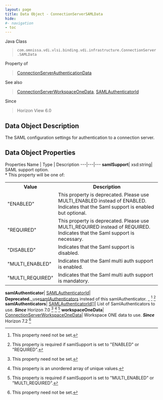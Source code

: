 ```yaml
---
layout: page
title: Data Object - ConnectionServerSAMLData
hide:
#- navigation
- toc
---
```






Java Class
> `com.omnissa.vdi.vlsi.binding.vdi.infrastructure.ConnectionServer.SAMLData`

Property of
> [ConnectionServerAuthenticationData](vdi.infrastructure.ConnectionServer.AuthenticationData.md#field_detail)

See also
> [ConnectionServerWorkspaceOneData](vdi.infrastructure.ConnectionServer.WorkspaceOneData.md), [SAMLAuthenticatorId](vdi.entity.SAMLAuthenticatorId.md)

Since
> Horizon View 6.0


## Data Object Description

The SAML configuration settings for authentication to a connection server.

## Data Object Properties
Properties
Name |  Type |  Description
---|---|---
**samlSupport**|  xsd:string|  SAML support option.<br>* This property will be one of:<br><table><tr><th>Value</th><th>Description</th></tr><tr><td>"ENABLED"</td><td>This property is deprecated. Please use MULTI_ENABLED instead of ENABLED. Indicates that the Saml support is enabled but optional.</td></tr><tr><td>"REQUIRED"</td><td>This property is deprecated. Please use MULTI_REQUIRED instead of REQUIRED. Indicates that the Saml support is necessary.</td></tr><tr><td>"DISABLED"</td><td>Indicates that the Saml support is disabled.</td></tr><tr><td>"MULTI_ENABLED"</td><td>Indicates that the Saml multi auth support is enabled.</td></tr><tr><td>"MULTI_REQUIRED"</td><td>Indicates that the Saml multi auth support is mandatory.</td></tr></table>
**samlAuthenticator**| [SAMLAuthenticatorId](vdi.entity.SAMLAuthenticatorId.md)| **Deprecated.**_use[samlAuthenticators](vdi.infrastructure.ConnectionServer.SAMLData.md#samlAuthenticators) instead of this samlAuthenticator. _ [^1] [^251]
**samlAuthenticators**| [SAMLAuthenticatorId[]](vdi.entity.SAMLAuthenticatorId.md)|  List of SamlAuthenticators to use.  **_Since_** Horizon 7.0 [^1] [^14] [^252]
**workspaceOneData**| [ConnectionServerWorkspaceOneData](vdi.infrastructure.ConnectionServer.WorkspaceOneData.md)|  Workspace ONE data to use.  **_Since_** Horizon 7.2 [^1]


 


[^1]: This property need not be set.
[^14]: This property is an unordered array of unique values.
[^251]: This property is required if samlSupport is set to "ENABLED" or "REQUIRED".
[^252]: This property is required if samlSupport is set to "MULTI_ENABLED" or "MULTI_REQUIRED".
